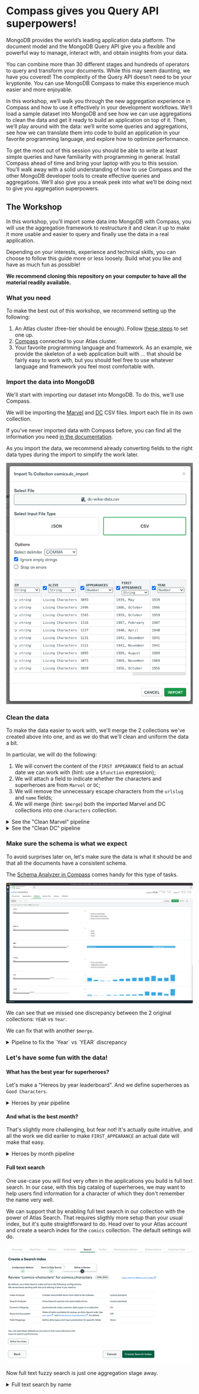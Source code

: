 # Compass gives you Query API superpowers!

MongoDB provides the world’s leading application data platform. The document model and the MongoDB Query API give you a flexible and powerful way to manage, interact with, and obtain insights from your data.

You can combine more than 30 different stages and hundreds of operators to query and transform your documents. While this may seem daunting, we have you covered! The complexity of the Query API doesn’t need to be your kryptonite. You can use MongoDB Compass to make this experience much easier and more enjoyable. 

In this workshop, we’ll walk you through the new aggregation experience in Compass and how to use it effectively in your development workflows. We’ll load a sample dataset into MongoDB and see how we can use aggregations to clean the data and get it ready to build an application on top of it. Then, we’ll play around with the data: we’ll write some queries and aggregations, see how we can translate them into code to build an application in your favorite programming language, and explore how to optimize performance.

To get the most out of this session you should be able to write at least simple queries and have familiarity with programming in general. Install Compass ahead of time and bring your laptop with you to this session.
You’ll walk away with a solid understanding of how to use Compass and the other MongoDB developer tools to create effective queries and aggregations. We’ll also give you a sneak peek into what we’ll be doing next to give you aggregation superpowers.

## The Workshop

In this workshop, you'll import some data into MongoDB with Compass, you will use the aggregation framework to restructure it and clean it up to make it more usable and easier to query and finally use the data in a real application.

Depending on your interests, experience and technical skills, you can choose to follow this guide more or less loosely. Build what you like and have as much fun as possible!

**We recommend cloning this repository on your computer to have all the material readily available.**

### What you need

To make the best out of this workshop, we recommend setting up the following:

 1. An Atlas cluster (free-tier should be enough). Follow [these steps](link-to-docs) to set one up.
 2. [Compass](https://www.mongodb.com/docs/compass/current/install/) connected to your Atlas cluster.
 3. Your favorite programming language and framework. As an example, we provide the skeleton of a web application built with ... that should be fairly easy to work with, but you should feel free to use whatever language and framework you feel most comfortable with.

### Import the data into MongoDB

We'll start with importing our dataset into MongoDB. To do this, we'll use Compass.

We will be importing the [Marvel](data/marvel-wikia-data.csv) and [DC](data/dc-wikia-data.csv) CSV files. Import each file in its own collection.

If you've never imported data with Compass before, you can find all the information you need [in the documentation](https://www.mongodb.com/docs/compass/current/import-export/).

As you import the data, we recommend already converting fields to the right data types during the import to simplify the work later.

![import configuration](resources/import-data-types.png)

### Clean the data

To make the data easier to work with, we'll merge the 2 collections we've created above into one, and as we do that we'll clean and uniform the data a bit.

In particular, we will do the following:

 1. We will convert the content of the `FIRST APPEARANCE` field to an actual date we can work with (hint: use a `$function` expression);
 2. We will attach a field to indicate whether the characters and superheroes are from `Marvel` or `DC`;
 3. We will remove the unnecessary escape characters from the `urlslug` and `name` fields;
 4. We will merge (hint: `$merge`) both the imported Marvel and DC collections into one `characters` collection.

<details>
<summary>See the "Clean Marvel" pipeline</summary>

```javascript
[{
  $set: {
    FIRST_APPEARANCE: {
      $dateFromParts: {
        year: '$Year',
        month: {****
          $function: {
            lang: 'js',
            args: [{
              $arrayElemAt: [{
                  $split: [
                    '$FIRST APPEARANCE',
                    '-'
                  ]
                },
                0
              ]
            }],
            body: function (firstAppearance) {
              const months = [
                'Jan', 'Feb', 'Mar',
                'Apr', 'May', 'Jun',
                'Jul', 'Aug', 'Sep',
                'Oct', 'Nov', 'Dec'
              ];
              return months.indexOf(firstAppearance) + 1;
            }
          }
        }
      }
    },
    company: 'Marvel',
    urlslug: {
      $replaceAll: {
        input: '$urlslug',
        find: '\\/',
        replacement: '/'
      }
    },
    name: {
      $replaceAll: {
        input: '$name',
        find: '\\"',
        replacement: '"'
      }
    }
  }
}, {
  $unset: [
    'FIRST_APPEARANCE'
  ]
}, {
  $merge: {
    into: 'characters',
    on: '_id'
  }
}]
```
</details>

<details>
<summary>See the "Clean DC" pipeline</summary>

```javascript
[{
  $set: {
    FIRST_APPEARANCE: {
      $dateFromParts: {
        year: '$YEAR',
        month: {
          $function: {
            lang: 'js',
            args: [{
              $arrayElemAt: [{
                  $split: [
                    '$FIRST APPEARANCE',
                    ' '
                  ]
                },
                1
              ]
            }],
            body: function (firstAppearance) {
              const months = [
                'January', 'February', 'March',
                'April', 'May', 'June',
                'July', 'August', 'September',
                'October', 'November', 'December'
              ];
              return months.indexOf(firstAppearance) + 1;
            }
          }
        }
      }
    },
    company: 'DC',
    urlslug: {
      $replaceAll: {
        input: '$urlslug',
        find: '\\/',
        replacement: '/'
      }
    },
    name: {
      $replaceAll: {
        input: '$name',
        find: '\\"',
        replacement: '"'
      }
    }
  }
}, {
  $unset: [
    'FIRST APPEARANCE'
  ]
}, {
  $merge: {
    into: 'characters',
    on: '_id'
  }
}]
```
</details>

### Make sure the schema is what we expect

To avoid surprises later on, let's make sure the data is what it should be and that all the documents have a consistent schema.

The [Schema Analyzer in Compass](https://www.mongodb.com/docs/compass/current/schema/) comes handy for this type of tasks.

![Schema Analyzer](resources/schema-year.png)

We can see that we missed one discrepancy between the 2 original collections: `YEAR` vs `Year`.

We can fix that with another `$merge`.

<details>
<summary>Pipeline to fix the `Year` vs `YEAR` discrepancy</summary>

```javascript
[{
  $match: {
    Year: {
      $ne: null
    }
  }
}, {
  $set: {
    YEAR: '$Year'
  }
}, {
  $unset: [
    'Year'
  ]
}, {
  $merge: {
    into: 'characters',
    on: '_id',
    whenMatched: 'replace'
  }
}]
```
</details>

### Let's have some fun with the data!

#### What has the best year for superheroes?

Let's make a "Hereos by year leaderboard". And we define superheroes as `Good Characters`.

<details>
<summary>Heroes by year pipeline</summary>

```javascript
[{
  $match: {
    YEAR: {
      $ne: null
    },
    ALIGN: 'Good Characters'
  }
}, {
  $group: {
    _id: '$YEAR',
    total: {
      $sum: 1
    },
    // Optional, in case we want to do something with the
    // characters afterwards.
    characters: {
      $push: '$$ROOT'
    }
  }
}, {
  $sort: {
    total: -1
  }
}]
```
</details>

#### And what is the best month?

That's slightly more challenging, but fear not! It's actually quite intuitive, and all the work we did earlier to make `FIRST_APPEARANCE`
an actual date will make that easy.

<details>
<summary>Heroes by month pipeline</summary>

```javascript
[{
  $match: {
    YEAR: {
      $ne: null
    },
    ALIGN: 'Good Characters'
  }
}, {
  $set: {
    FIRST_APPEARANCE_MONTH: {
      $month: '$FIRST_APPEARANCE'
    }
  }
}, {
  $group: {
    _id: '$FIRST_APPEARANCE_MONTH',
    total: {
      $sum: 1
    }
  }
}, {
  $sort: {
    total: -1
  }
}]
```
</details>

#### Full text search

One use-case you will find very often in the applications you build is full text search. In our case, with this big catalog of
superheroes, we may want to help users find information for a character of which they don't remember the name very well.

We can support that by enabling full text search in our collection with the power of Atlas Search. That requires sligthly more
setup than your usual index, but it's quite straightforward to do. Head over to your Atlas account and create a search index
for the `comics` collection. The default settings will do.

![search index creation](resources/create-search-index.png)

Now full text fuzzy search is just one aggregation stage away.

<details>
<summary>Full text search by name</summary>

```javascript
[{
  $search: {
    index: 'default',
    text: {
      query: '<name to search>',
      path: 'name',
      fuzzy: {}
    }
  }
}]
```
</details>